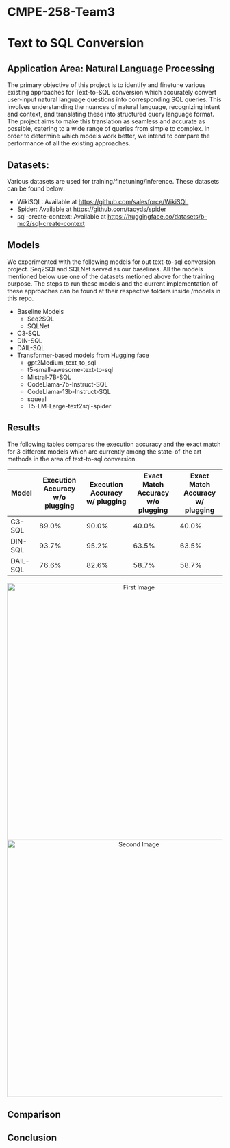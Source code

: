 # CMPE-258-Team3
# Text to SQL Conversion

## Application Area: Natural Language Processing

The primary objective of this project is to identify and finetune various existing approaches for Text-to-SQL conversion which accurately convert user-input natural language questions into corresponding SQL queries. This involves understanding the nuances of natural language, recognizing intent and context, and translating these into structured query language format. The project aims to make this translation as seamless and accurate as possible, catering to a wide range of queries from simple to complex. In order to determine which models work better, we intend to compare the performance of all the existing approaches.

## Datasets:
Various datasets are used for training/finetuning/inference. These datasets can be found below:
- WikiSQL: Available at https://github.com/salesforce/WikiSQL
- Spider: Available at https://github.com/taoyds/spider
- sql-create-context: Available at https://huggingface.co/datasets/b-mc2/sql-create-context

## Models
We experimented with the following models for out text-to-sql conversion project. Seq2SQl and SQLNet served as our baselines. All the models mentioned below use one of the datasets metioned above for the training purpose. The steps to run these models and the current implementation of these approaches can be found at their respective folders inside /models in this repo. <br>

- Baseline Models
  - Seq2SQL
  - SQLNet
- C3-SQL
- DIN-SQL
- DAIL-SQL
- Transformer-based models from Hugging face
  - gpt2Medium_text_to_sql
  - t5-small-awesome-text-to-sql
  - Mistral-7B-SQL
  - CodeLlama-7b-Instruct-SQL
  - CodeLlama-13b-Instruct-SQL
  - squeal
  - T5-LM-Large-text2sql-spider

## Results

The following tables compares the execution accuracy and the exact match for 3 different models which are currently among the state-of-the art methods in the area of text-to-sql conversion. <br>

| Model    | Execution Accuracy w/o plugging| Execution Accuracy w/ plugging | Exact Match Accuracy w/o plugging | Exact Match Accuracy w/ plugging |
|----------|--------------------------------|--------------------------------|-----------------------------------|----------------------------------|
| C3-SQL   | 89.0%                          | 90.0%                          | 40.0%                             | 40.0%                            |
| DIN-SQL  | 93.7%                          | 95.2%                          | 63.5%                             | 63.5%                            |
| DAIL-SQL | 76.6%                          | 82.6%                          | 58.7%                             | 58.7%                            |


<p align="center">
  <img src="https://github.com/ankdeshm/CMPE-258-Team3/assets/101481678/75bda12e-f223-47a3-a05a-cc0318fad060" alt="First Image" width="600" style="margin-right: 20px;"/>
  <img src="https://github.com/ankdeshm/CMPE-258-Team3/assets/101481678/dfc97ac4-1902-4d24-b2cf-74837083b5c7" alt="Second Image" width="600"/>
</p>





## Comparison

## Conclusion


